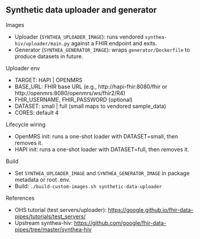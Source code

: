 ## Synthetic data uploader and generator

Images
- Uploader (`SYNTHEA_UPLOADER_IMAGE`): runs vendored `synthea-hiv/uploader/main.py` against a FHIR endpoint and exits.
- Generator (`SYNTHEA_GENERATOR_IMAGE`): wraps `generator/Dockerfile` to produce datasets in future.

Uploader env
- TARGET: HAPI | OPENMRS
- BASE_URL: FHIR base URL (e.g., http://hapi-fhir:8080/fhir or http://openmrs:8080/openmrs/ws/fhir2/R4)
- FHIR_USERNAME, FHIR_PASSWORD (optional)
- DATASET: small | full (small maps to vendored sample_data)
- CORES: default 4

Lifecycle wiring
- OpenMRS init: runs a one-shot loader with DATASET=small, then removes it.
- HAPI init: runs a one-shot loader with DATASET=full, then removes it.

Build
- Set `SYNTHEA_UPLOADER_IMAGE` and `SYNTHEA_GENERATOR_IMAGE` in package metadata or root .env.
- Build: `./build-custom-images.sh synthetic-data-uploader`

References
- OHS tutorial (test servers/uploader): https://google.github.io/fhir-data-pipes/tutorials/test_servers/
- Upstream synthea-hiv: https://github.com/google/fhir-data-pipes/tree/master/synthea-hiv


